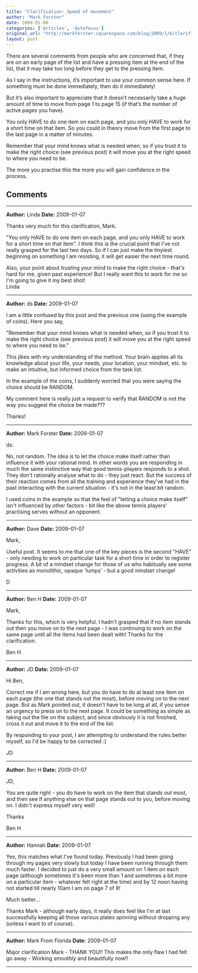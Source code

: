 ```yaml
---
title: "Clarification: Speed of movement"
author: "Mark Forster"
date: 2009-01-06
categories: ['Articles', 'Autofocus']
original_url: "http://markforster.squarespace.com/blog/2009/1/6/clarification-speed-of-movement.html"
layout: post
---
```


There are several comments from people who are concerned that, if they are on an early page of the list and have a pressing item at the end of the list, that it may take too long before they get to the pressing item.

As I say in the instructions, it’s important to use your common sense here. If something must be done immediately, then do it immediately!

But it’s also important to appreciate that it doesn’t necessarily take a huge amount of time to move from page 1 to page 15 (if that’s the number of active pages you have).

You only HAVE to do one item on each page, and you only HAVE to work for a short time on that item. So you could in theory move from the first page to the last page in a matter of minutes.

Remember that your mind knows what is needed when, so if you trust it to make the right choice (see previous post) it will move you at the right speed to where you need to be.

The more you practise this the more you will gain confidence in the process.


## Comments

---

**Author:** Linda
**Date:** 2009-01-07

Thanks very much for this clarification, Mark.  
  
"You only HAVE to do one item on each page, and you only HAVE to work for a short time on that item". I think this is the crucial point that I've not really grasped for the last two days. So if I can just make the tinyiest beginning on something I am resisting, it will get easier the next time round.  
  
Also, your point about trusting your mind to make the right choice - that's hard for me, given past experience! But I really want this to work for me so I'm going to give it my best shot!  
Linda

---

**Author:** ds
**Date:** 2009-01-07

I am a little confused by this post and the previous one (using the example of coins). Here you say,  
  
"Remember that your mind knows what is needed when, so if you trust it to make the right choice (see previous post) it will move you at the right speed to where you need to be."  
  
This jibes with my understanding of the method. Your brain applies all its knowledge about your life, your needs, your location, your mindset, etc. to make an intuitive, but informed choice from the task list.  
  
In the example of the coins, I suddenly worried that you were saying the choice should be RANDOM.   
  
My comment here is really just a request to verify that RANDOM is not the way you suggest the choice be made???  
  
Thanks!

---

**Author:** Mark Forster
**Date:** 2009-01-07

ds:  
  
No, not random. The idea is to let the choice make itself rather than influence it with your rational mind. In other words you are responding in much the same instinctive way that good tennis-players responds to a shot. They don't rationally analyse what to do - they just react. But the success of their reaction comes from all the training and experience they've had in the past interacting with the current situation - it's not in the least bit random.  
  
I used coins in the example so that the feel of "letting a choice make itself" isn't influenced by other factors - bit like the above tennis players' practising serves without an opponent.

---

**Author:** Dave
**Date:** 2009-01-07

Mark,  
  
Useful post. It seems to me that one of the key pieces is the second "HAVE" - only needing to work on particular task for a short time in order to register progress. A bit of a mindset change for those of us who habitually see some activities as monolithic, opaque 'lumps' - but a good mindset change!  
  
D

---

**Author:** Ben H
**Date:** 2009-01-07

Mark,  
  
Thanks for this, which is very helpful. I hadn't grasped that if no item stands out then you move on to the next page - I was continuing to work on the same page until all the items had been dealt with! Thanks for the clarification.  
  
Ben H

---

**Author:** JD
**Date:** 2009-01-07

Hi Ben,  
  
Correct me if I am wrong here, but you do have to do at least one item on each page (the one that stands out the most), before moving on to the next page. But as Mark pointed out, it doesn't have to be long at all, if you sense an urgency to press on to the next page. It could be something as simple as taking out the file on the subject, and since obviously it is not finished, cross it out and move it to the end of the list.  
  
By responding to your post, I am attempting to understand the rules better myself, so I'd be happy to be corrected :)   
  
JD

---

**Author:** Ben H
**Date:** 2009-01-07

JD,  
  
You are quite right - you do have to work on the item that stands out most, and then see if anything else on that page stands out to you, before moving on. I didn't express myself very well!  
  
Thanks  
  
Ben H

---

**Author:** Hannah
**Date:** 2009-01-07

Yes, this matches what I've found today. Previously I had been going through my pages very slowly but today I have been running through them much faster. I decided to just do a very small amount on 1 item on each page (although sometimes it's been more than 1 and sometimes a bit more on a particular item - whatever felt right at the time) and by 12 noon having not started till nearly 10am I am on page 7 of 8!  
  
Much better...  
  
Thanks Mark - although early days, it really does feel like I'm at last successfully keeping all those various plates spinning without dropping any (unless I want to of course).

---

**Author:** Mark From Florida
**Date:** 2009-01-07

Major clarification Mark - THANK YOU!! This makes the only flaw I had felt go away - Working smoothly and beautifully now!!

---
